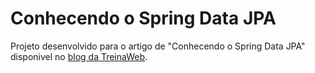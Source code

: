 # Conhecendo o Spring Data JPA

Projeto desenvolvido para o artigo de "Conhecendo o Spring Data JPA" disponivel no [blog da TreinaWeb](https://www.treinaweb.com.br/blog/conhecendo-o-spring-data-jpa).